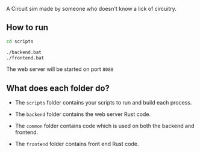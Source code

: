 A Circuit sim made by someone who doesn't know a lick of circuitry.

## How to run

```sh
cd scripts

./backend.bat
./frontend.bat
```
The web server will be started on port `8080`




## What does each folder do?


* The `scripts` folder contains your scripts to run and build each process.

* The `backend` folder contains the web server Rust code.

* The `common` folder contains code which is used on both the backend and frontend.

* The `frontend` folder contains front end Rust code.